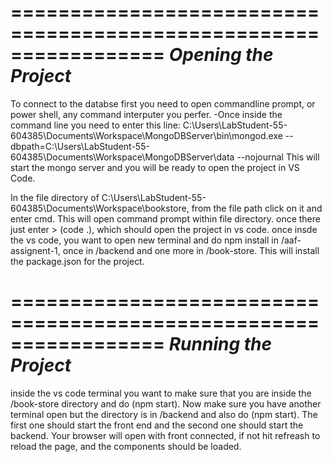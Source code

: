=================================================================
***********************Opening the Project***********************
=================================================================
To connect to the databse first you need to open commandline prompt, or power shell, any command interputer you perfer.
  -Once inside the command line you need to enter this line:
  C:\Users\LabStudent-55-604385\Documents\Workspace\MongoDBServer\bin\mongod.exe --dbpath=C:\Users\LabStudent-55-604385\Documents\Workspace\MongoDBServer\data --nojournal
  This will start the mongo server and you will be ready to open the project in VS Code.
  
  In the file directory of C:\Users\LabStudent-55-604385\Documents\Workspace\bookstore, from the file path click on it and enter cmd. This will open command prompt within file directory. once there just enter > (code .), which should open the project in vs code. once insde the vs code, you want to open new terminal and do npm install in /aaf-assignent-1, once in /backend and one more in /book-store. This will install the package.json for the project. 

=================================================================
***********************Running the Project***********************
=================================================================
inside the vs code terminal you want to make sure that you are inside the /book-store directory and do (npm start). Now make sure you have another terminal open but the directory is in /backend and also do (npm start). The first one should start the front end and the second one should start the backend. Your browser will open with front connected, if not hit refreash to reload the page, and the components should be loaded.
